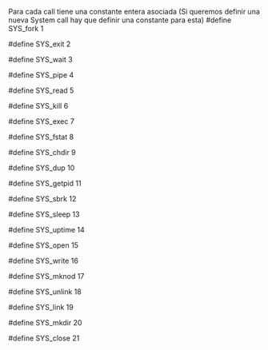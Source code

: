 Para cada call tiene una constante entera asociada (Si queremos definir una nueva System call hay que definir una constante para esta)
#define SYS_fork 1

#define SYS_exit 2

#define SYS_wait 3

#define SYS_pipe 4

#define SYS_read 5

#define SYS_kill 6

#define SYS_exec 7

#define SYS_fstat 8

#define SYS_chdir 9

#define SYS_dup 10

#define SYS_getpid 11

#define SYS_sbrk 12

#define SYS_sleep 13

#define SYS_uptime 14

#define SYS_open 15

#define SYS_write 16

#define SYS_mknod 17

#define SYS_unlink 18

#define SYS_link 19

#define SYS_mkdir 20

#define SYS_close 21